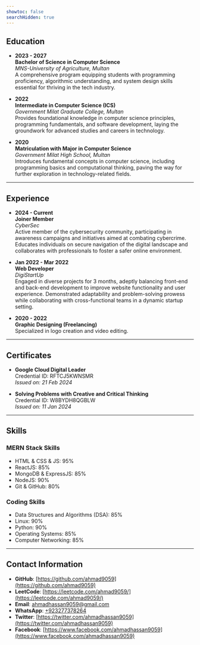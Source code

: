 ```yaml
---
showtoc: false
searchHidden: true
---
```


## Education

- **2023 - 2027**  
  **Bachelor of Science in Computer Science**  
  _MNS-University of Agriculture, Multan_  
  A comprehensive program equipping students with programming proficiency, algorithmic understanding, and system design skills essential for thriving in the tech industry.

- **2022**  
  **Intermediate in Computer Science (ICS)**  
  _Government Milat Graduate College, Multan_  
  Provides foundational knowledge in computer science principles, programming fundamentals, and software development, laying the groundwork for advanced studies and careers in technology.

- **2020**  
  **Matriculation with Major in Computer Science**  
  _Government Milat High School, Multan_  
  Introduces fundamental concepts in computer science, including programming basics and computational thinking, paving the way for further exploration in technology-related fields.

---

## Experience

- **2024 - Current**  
  **Joiner Member**  
  _CyberSec_  
  Active member of the cybersecurity community, participating in awareness campaigns and initiatives aimed at combating cybercrime. Educates individuals on secure navigation of the digital landscape and collaborates with professionals to foster a safer online environment.

- **Jan 2022 - Mar 2022**  
  **Web Developer**  
  _DigiStartUp_  
  Engaged in diverse projects for 3 months, adeptly balancing front-end and back-end development to improve website functionality and user experience. Demonstrated adaptability and problem-solving prowess while collaborating with cross-functional teams in a dynamic startup setting.

- **2020 - 2022**  
  **Graphic Designing (Freelancing)**  
  Specialized in logo creation and video editing.

---

## Certificates

- **Google Cloud Digital Leader**  
  Credential ID: RFTCJ5KWNSMR  
  _Issued on: 21 Feb 2024_

- **Solving Problems with Creative and Critical Thinking**  
  Credential ID: W8BYDH8QGBLW  
  _Issued on: 11 Jan 2024_

---

## Skills

### MERN Stack Skills

- HTML & CSS & JS: 95%
- ReactJS: 85%
- MongoDB & ExpressJS: 85%
- NodeJS: 90%
- Git & GitHub: 80%

### Coding Skills

- Data Structures and Algorithms (DSA): 85%
- Linux: 90%
- Python: 90%
- Operating Systems: 85%
- Computer Networking: 85%

---

## Contact Information

- **GitHub**: [https://github.com/ahmad9059](https://github.com/ahmad9059)
- **LeetCode**: [https://leetcode.com/ahmad9059/](https://leetcode.com/ahmad9059/)
- **Email**: [ahmadhassan9059@gmail.com](mailto:ahmadhassan9059@gmail.com)
- **WhatsApp**: [+923277378264](https://api.whatsapp.com/send/?phone=%2B923277378264&text&type=phone_number&app_absent=0)
- **Twitter**: [https://twitter.com/ahmadhassan9059](https://twitter.com/ahmadhassan9059)
- **Facebook**: [https://www.facebook.com/ahmadhassan9059](https://www.facebook.com/ahmadhassan9059)
